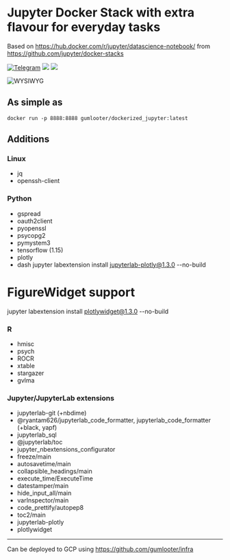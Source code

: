 # Jupyter Docker Stack with extra flavour for everyday tasks

Based on https://hub.docker.com/r/jupyter/datascience-notebook/ from https://github.com/jupyter/docker-stacks

[![Telegram](https://img.shields.io/badge/telegram-chat%20with%20me-blueviolet)](https://t.me/gumlooter "Open Telegram with gumlooter") [![](https://images.microbadger.com/badges/image/gumlooter/dockerized_jupyter.svg)](https://hub.docker.com/r/gumlooter/dockerized_jupyter "DockerHub") [![](https://images.microbadger.com/badges/version/gumlooter/dockerized_jupyter.svg)](https://hub.docker.com/r/gumlooter/dockerized_jupyter "DockerHub")

![WYSIWYG](https://github.com/gumlooter/dockerized_jupyter/raw/master/screenshot.png "Funny title")

## As simple as
```docker run -p 8888:8888 gumlooter/dockerized_jupyter:latest```

## Additions

### Linux
* jq
* openssh-client

### Python
* gspread
* oauth2client
* pyopenssl
* psycopg2
* pymystem3
* tensorflow (1.15)
* plotly
* dash
jupyter labextension install jupyterlab-plotly@1.3.0 --no-build

# FigureWidget support
jupyter labextension install plotlywidget@1.3.0 --no-build

### R
* hmisc
* psych
* ROCR
* xtable
* stargazer
* gvlma

### Jupyter/JupyterLab extensions
* jupyterlab-git (+nbdime)
* @ryantam626/jupyterlab_code_formatter, jupyterlab_code_formatter (+black, yapf)
* jupyterlab_sql
* @jupyterlab/toc
* jupyter_nbextensions_configurator
* freeze/main
* autosavetime/main
* collapsible_headings/main
* execute_time/ExecuteTime
* datestamper/main
* hide_input_all/main
* varInspector/main
* code_prettify/autopep8
* toc2/main
* jupyterlab-plotly
* plotlywidget

---
Can be deployed to GCP using https://github.com/gumlooter/infra
